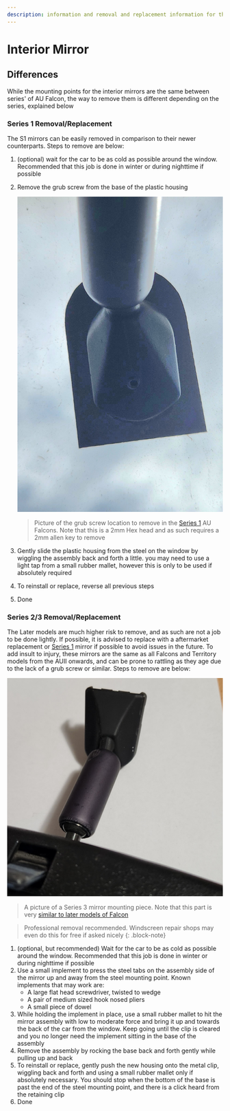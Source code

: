 ```yaml
---
description: information and removal and replacement information for the interior mirror. Also relevant to the BA/BF/FG Falcons and SX/SY/SZ Territorys
---
```


# Interior Mirror

## Differences

While the mounting points for the interior mirrors are the same between series' of AU Falcon, the way to remove them is different depending on the series, explained below

### Series 1 Removal/Replacement

The S1 mirrors can be easily removed in comparison to their newer counterparts. Steps to remove are below:

1. (optional) wait for the car to be as cold as possible around the window. Recommended that this job is done in winter or during nighttime if possible
1. Remove the grub screw from the base of the plastic housing
    
    ![S1 Interior Mirror Screw](./s1-mirror-screw.jpg)

    > Picture of the grub screw location to remove in the [Series 1](../../Miscellaneous/SeriesInformation/SeriesInformation.md#series-1) AU Falcons. Note that this is a 2mm Hex head and as such requires a 2mm allen key to remove

1. Gently slide the plastic housing from the steel on the window by wiggling the assembly back and forth a little. you may need to use a light tap from a small rubber mallet, however this is only to be used if absolutely required
1. To reinstall or replace, reverse all previous steps
1. Done

### Series 2/3 Removal/Replacement

The Later models are much higher risk to remove, and as such are not a job to be done lightly. If possible, it is advised to replace with a aftermarket replacement or [Series 1](../../Miscellaneous/SeriesInformation/SeriesInformation.md#series-1) mirror if possible to avoid issues in the future. To add insult to injury, these mirrors are the same as all Falcons and Territory models from the AUII onwards, and can be prone to rattling as they age due to the lack of a grub screw or similar. Steps to remove are below:

![Series 3 Mirror](./s3-mirror.jpg)
> A picture of a Series 3 mirror mounting piece. Note that this part is very [similar to later models of Falcon](../../Miscellaneous/PartsSharing/PartsSharing.md#parts-sharing-table)

> Professional removal recommended. Windscreen repair shops may even do this for free if asked nicely
{: .block-note}

1. (optional, but recommended) Wait for the car to be as cold as possible around the window. Recommended that this job is done in winter or during nighttime if possible
1. Use a small implement to press the steel tabs on the assembly side of the mirror up and away from the steel mounting point. Known implements that may work are:
    - A large flat head screwdriver, twisted to wedge
    - A pair of medium sized hook nosed pliers
    - A small piece of dowel
1. While holding the implement in place, use a small rubber mallet to hit the mirror assembly with low to moderate force and bring it up and towards the back of the car from the window. Keep going until the clip is cleared and you no longer need the implement sitting in the base of the assembly
1. Remove the assembly by rocking the base back and forth gently while pulling up and back
1. To reinstall or replace, gently push the new housing onto the metal clip, wiggling back and forth and using a small rubber mallet only if absolutely necessary. You should stop when the bottom of the base is past the end of the steel mounting point, and there is a click heard from the retaining clip
1. Done
